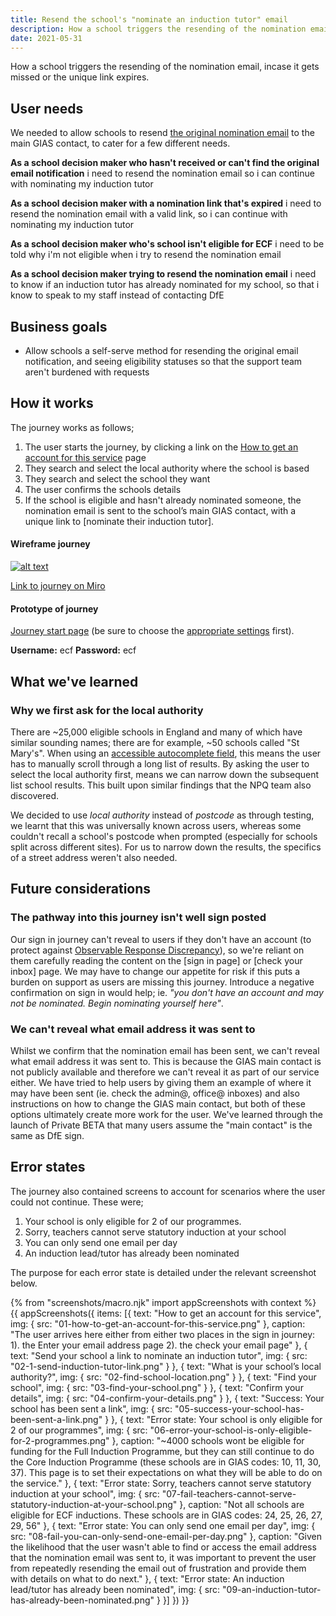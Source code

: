 ```yaml
---
title: Resend the school's "nominate an induction tutor" email
description: How a school triggers the resending of the nomination email, incase it gets missed or the unique link expires.
date: 2021-05-31
---
```


How a school triggers the resending of the nomination email, incase it gets missed or the unique link expires.


## User needs

We needed to allow schools to resend [the original nomination email](/manage-training/nominating-an-induction-tutor/#email-important-nqt-induction-changes) to the main GIAS contact, to cater for a few different needs.

**As a school decision maker who hasn't received or can't find the original email notification**
i need to resend the nomination email so i can continue with nominating my induction tutor

**As a school decision maker with a nomination link that's expired**
i need to resend the nomination email with a valid link, so i can continue with nominating my induction tutor

**As a school decision maker who's school isn't eligible for ECF**
i need to be told why i'm not eligible when i try to resend the nomination email

**As a school decision maker trying to resend the nomination email**
i need to know if an induction tutor has already nominated for my school, so that i know to speak to my staff instead of contacting DfE

## Business goals
* Allow schools a self-serve method for resending the original email notification, and seeing eligibility statuses so that the support team aren't burdened with requests


## How it works
The journey works as follows;
1. The user starts the journey, by clicking a link on the [How to get an account for this service](#how-to-get-an-account-for-this-service) page
2. They search and select the local authority where the school is based
3. They search and select the school they want
4. The user confirms the schools details
5. If the school is eligible and hasn't already nominated someone, the nomination email is sent to the school’s main GIAS contact, with a unique link to [nominate their induction tutor].


#### Wireframe journey
[![alt text](/images/manage-training/resend-the-induction-tutor-nomination-email/wire-flow.jpg)](/images/manage-training/resend-the-induction-tutor-nomination-email/wire-flow.jpg)

[Link to journey on Miro](https://miro.com/app/board/o9J_ldVNkCY=/?moveToWidget=3074457355253267755&cot=14)

#### Prototype of journey
[Journey start page](https://dfe-ecf-register-partner.herokuapp.com/school-resend-nomination-email/resend-nomination-1) (be sure to choose the [appropriate settings](https://dfe-ecf-register-partner.herokuapp.com/start-testing) first).

**Username:** ecf
**Password:** ecf


## What we've learned

### Why we first ask for the local authority
There are ~25,000 eligible schools in England and many of which have similar sounding names; there are for example, ~50 schools called "St Mary's". When using an [accessible autocomplete field](https://github.com/alphagov/accessible-autocomplete), this means the user has to manually scroll through a long list of results. By asking the user to select the local authority first, means we can narrow down the subsequent list school results. This built upon similar findings that the NPQ team also discovered.

We decided to use *local authority* instead of *postcode* as through testing, we learnt that this was universally known across users, whereas some couldn't recall a school's postcode when prompted (especially for schools split across different sites). For us to narrow down the results, the specifics of a street address weren't also needed.


## Future considerations

### The pathway into this journey isn't well sign posted
Our sign in journey can't reveal to users if they don't have an account (to protect against [Observable Response Discrepancy](https://cwe.mitre.org/data/definitions/204.html)), so we're reliant on them carefully reading the content on the [sign in page] or [check your inbox] page. We may have to change our appetite for risk if this puts a burden on support as users are missing this journey. Introduce a negative confirmation on sign in would help; ie. *"you don't have an account and may not be nominated. Begin nominating yourself here"*.
### We can't reveal what email address it was sent to
Whilst we confirm that the nomination email has been sent, we can't reveal what email address it was sent to. This is because the GIAS main contact is not publicly available and therefore we can't reveal it as part of our service either. We have tried to help users by giving them an example of where it may have been sent (ie. check the admin@, office@ inboxes) and also instructions on how to change the GIAS main contact, but both of these options ultimately create more work for the user. We've learned through the launch of Private BETA that many users assume the "main contact" is the same as DfE sign.


## Error states
The journey also contained screens to account for scenarios where the user could not continue. These were;

1. Your school is only eligible for 2 of our programmes.
2. Sorry, teachers cannot serve statutory induction at your school
3. You can only send one email per day
4. An induction lead/tutor has already been nominated

The purpose for each error state is detailed under the relevant screenshot below.


{% from "screenshots/macro.njk" import appScreenshots with context %}
{{ appScreenshots({
  items: [{
      text: "How to get an account for this service",
      img: { src: "01-how-to-get-an-account-for-this-service.png" },
      caption: "The user arrives here either from either two places in the sign in journey: 1). the Enter your email address page 2). the check your email page"
    }, {
      text: "Send your school a link to nominate an induction tutor",
      img: { src: "02-1-send-induction-tutor-link.png" }
    }, {
      text: "What is your school’s local authority?",
      img: { src: "02-find-school-location.png" }
    }, {
      text: "Find your school",
      img: { src: "03-find-your-school.png" }
    }, {
      text: "Confirm your details",
      img: { src: "04-confirm-your-details.png" }
    }, {
      text: "Success: Your school has been sent a link",
      img: { src: "05-success-your-school-has-been-sent-a-link.png" }
    }, {
      text: "Error state: Your school is only eligible for 2 of our programmes",
      img: { src: "06-error-your-school-is-only-eligible-for-2-programmes.png" },
      caption: "~4000 schools wont be eligible for funding for the Full Induction Programme, but they can still continue to do the Core Induction Programme (these schools are in GIAS codes: 10, 11, 30, 37). This page is to set their expectations on what they will be able to do on the service."
    }, {
      text: "Error state: Sorry, teachers cannot serve statutory induction at your school",
      img: { src: "07-fail-teachers-cannot-serve-statutory-induction-at-your-school.png" },
      caption: "Not all schools are eligible for ECF inductions. These schools are in GIAS codes: 24, 25, 26, 27, 29, 56"
    }, {
      text: "Error state: You can only send one email per day",
      img: { src: "08-fail-you-can-only-send-one-email-per-day.png" },
      caption: "Given the likelihood that the user wasn't able to find or access the email address that the nomination email was sent to, it was important to prevent the user from repeatedly resending the email out of frustration and provide them with details on what to do next."
    }, {
      text: "Error state: An induction lead/tutor has already been nominated",
      img: { src: "09-an-induction-tutor-has-already-been-nominated.png" }
    }]
}) }}
